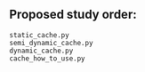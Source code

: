 ## Proposed study order:

`static_cache.py`
<br>
`semi_dynamic_cache.py`
<br>
`dynamic_cache.py`
<br>
`cache_how_to_use.py`